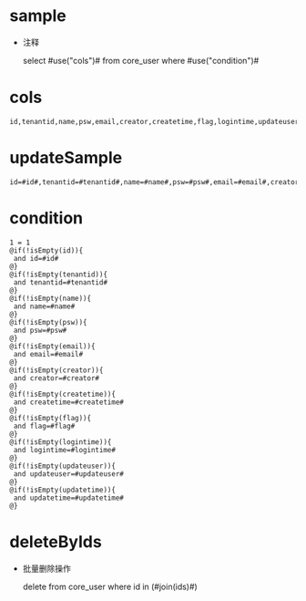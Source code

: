 sample
===
* 注释

	select #use("cols")# from core_user  where  #use("condition")#

cols
===
	id,tenantid,name,psw,email,creator,createtime,flag,logintime,updateuser,updatetime

updateSample
===
	
	id=#id#,tenantid=#tenantid#,name=#name#,psw=#psw#,email=#email#,creator=#creator#,createtime=#createtime#,flag=#flag#,logintime=#logintime#,updateuser=#updateuser#,updatetime=#updatetime#

condition
===

	1 = 1  
	@if(!isEmpty(id)){
	 and id=#id#
	@}
	@if(!isEmpty(tenantid)){
	 and tenantid=#tenantid#
	@}
	@if(!isEmpty(name)){
	 and name=#name#
	@}
	@if(!isEmpty(psw)){
	 and psw=#psw#
	@}
	@if(!isEmpty(email)){
	 and email=#email#
	@}
	@if(!isEmpty(creator)){
	 and creator=#creator#
	@}
	@if(!isEmpty(createtime)){
	 and createtime=#createtime#
	@}
	@if(!isEmpty(flag)){
	 and flag=#flag#
	@}
	@if(!isEmpty(logintime)){
	 and logintime=#logintime#
	@}
	@if(!isEmpty(updateuser)){
	 and updateuser=#updateuser#
	@}
	@if(!isEmpty(updatetime)){
	 and updatetime=#updatetime#
	@}
	
deleteByIds
====
* 批量删除操作

    delete from core_user where id in (#join(ids)#)	